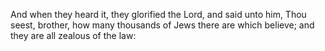 And when they heard it, they glorified the Lord, and said unto him, Thou seest, brother, how many thousands of Jews there are which believe; and they are all zealous of the law:
